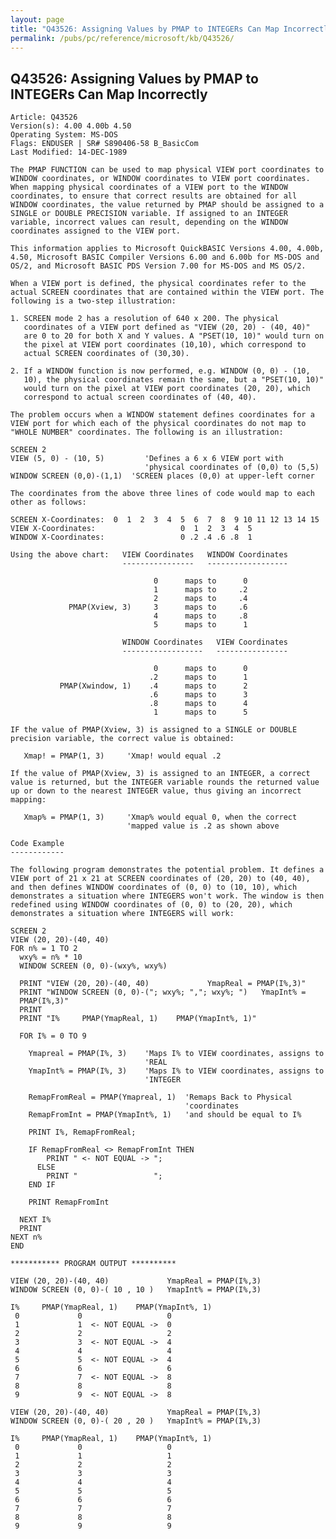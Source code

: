```yaml
---
layout: page
title: "Q43526: Assigning Values by PMAP to INTEGERs Can Map Incorrectly"
permalink: /pubs/pc/reference/microsoft/kb/Q43526/
---
```


## Q43526: Assigning Values by PMAP to INTEGERs Can Map Incorrectly

	Article: Q43526
	Version(s): 4.00 4.00b 4.50
	Operating System: MS-DOS
	Flags: ENDUSER | SR# S890406-58 B_BasicCom
	Last Modified: 14-DEC-1989
	
	The PMAP FUNCTION can be used to map physical VIEW port coordinates to
	WINDOW coordinates, or WINDOW coordinates to VIEW port coordinates.
	When mapping physical coordinates of a VIEW port to the WINDOW
	coordinates, to ensure that correct results are obtained for all
	WINDOW coordinates, the value returned by PMAP should be assigned to a
	SINGLE or DOUBLE PRECISION variable. If assigned to an INTEGER
	variable, incorrect values can result, depending on the WINDOW
	coordinates assigned to the VIEW port.
	
	This information applies to Microsoft QuickBASIC Versions 4.00, 4.00b,
	4.50, Microsoft BASIC Compiler Versions 6.00 and 6.00b for MS-DOS and
	OS/2, and Microsoft BASIC PDS Version 7.00 for MS-DOS and MS OS/2.
	
	When a VIEW port is defined, the physical coordinates refer to the
	actual SCREEN coordinates that are contained within the VIEW port. The
	following is a two-step illustration:
	
	1. SCREEN mode 2 has a resolution of 640 x 200. The physical
	   coordinates of a VIEW port defined as "VIEW (20, 20) - (40, 40)"
	   are 0 to 20 for both X and Y values. A "PSET(10, 10)" would turn on
	   the pixel at VIEW port coordinates (10,10), which correspond to
	   actual SCREEN coordinates of (30,30).
	
	2. If a WINDOW function is now performed, e.g. WINDOW (0, 0) - (10,
	   10), the physical coordinates remain the same, but a "PSET(10, 10)"
	   would turn on the pixel at VIEW port coordinates (20, 20), which
	   correspond to actual screen coordinates of (40, 40).
	
	The problem occurs when a WINDOW statement defines coordinates for a
	VIEW port for which each of the physical coordinates do not map to
	"WHOLE NUMBER" coordinates. The following is an illustration:
	
	SCREEN 2
	VIEW (5, 0) - (10, 5)         'Defines a 6 x 6 VIEW port with
	                              'physical coordinates of (0,0) to (5,5)
	WINDOW SCREEN (0,0)-(1,1)  'SCREEN places (0,0) at upper-left corner
	
	The coordinates from the above three lines of code would map to each
	other as follows:
	
	SCREEN X-Coordinates:  0  1  2  3  4  5  6  7  8  9 10 11 12 13 14 15
	VIEW X-Coordinates:                   0  1  2  3  4  5
	WINDOW X-Coordinates:                 0 .2 .4 .6 .8  1
	
	Using the above chart:   VIEW Coordinates   WINDOW Coordinates
	                         ----------------   ------------------
	
	                                0      maps to      0
	                                1      maps to     .2
	                                2      maps to     .4
	             PMAP(Xview, 3)     3      maps to     .6
	                                4      maps to     .8
	                                5      maps to      1
	
	                         WINDOW Coordinates   VIEW Coordinates
	                         ------------------   ----------------
	
	                                0      maps to      0
	                               .2      maps to      1
	           PMAP(Xwindow, 1)    .4      maps to      2
	                               .6      maps to      3
	                               .8      maps to      4
	                                1      maps to      5
	
	IF the value of PMAP(Xview, 3) is assigned to a SINGLE or DOUBLE
	precision variable, the correct value is obtained:
	
	   Xmap! = PMAP(1, 3)     'Xmap! would equal .2
	
	If the value of PMAP(Xview, 3) is assigned to an INTEGER, a correct
	value is returned, but the INTEGER variable rounds the returned value
	up or down to the nearest INTEGER value, thus giving an incorrect
	mapping:
	
	   Xmap% = PMAP(1, 3)     'Xmap% would equal 0, when the correct
	                          'mapped value is .2 as shown above
	
	Code Example
	------------
	
	The following program demonstrates the potential problem. It defines a
	VIEW port of 21 x 21 at SCREEN coordinates of (20, 20) to (40, 40),
	and then defines WINDOW coordinates of (0, 0) to (10, 10), which
	demonstrates a situation where INTEGERS won't work. The window is then
	redefined using WINDOW coordinates of (0, 0) to (20, 20), which
	demonstrates a situation where INTEGERS will work:
	
	SCREEN 2
	VIEW (20, 20)-(40, 40)
	FOR n% = 1 TO 2
	  wxy% = n% * 10
	  WINDOW SCREEN (0, 0)-(wxy%, wxy%)
	
	  PRINT "VIEW (20, 20)-(40, 40)             YmapReal = PMAP(I%,3)"
	  PRINT "WINDOW SCREEN (0, 0)-("; wxy%; ","; wxy%; ")   YmapInt% =
	  PMAP(I%,3)"
	  PRINT
	  PRINT "I%     PMAP(YmapReal, 1)    PMAP(YmapInt%, 1)"
	
	  FOR I% = 0 TO 9
	
	    Ymapreal = PMAP(I%, 3)    'Maps I% to VIEW coordinates, assigns to
	                              'REAL
	    YmapInt% = PMAP(I%, 3)    'Maps I% to VIEW coordinates, assigns to
	                              'INTEGER
	
	    RemapFromReal = PMAP(Ymapreal, 1)  'Remaps Back to Physical
	                                       'coordinates
	    RemapFromInt = PMAP(YmapInt%, 1)   'and should be equal to I%
	
	    PRINT I%, RemapFromReal;
	
	    IF RemapFromReal <> RemapFromInt THEN
	        PRINT " <- NOT EQUAL -> ";
	      ELSE
	        PRINT "                 ";
	    END IF
	
	    PRINT RemapFromInt
	
	  NEXT I%
	  PRINT
	NEXT n%
	END
	
	*********** PROGRAM OUTPUT **********
	
	VIEW (20, 20)-(40, 40)             YmapReal = PMAP(I%,3)
	WINDOW SCREEN (0, 0)-( 10 , 10 )   YmapInt% = PMAP(I%,3)
	
	I%     PMAP(YmapReal, 1)    PMAP(YmapInt%, 1)
	 0             0                   0
	 1             1  <- NOT EQUAL ->  0
	 2             2                   2
	 3             3  <- NOT EQUAL ->  4
	 4             4                   4
	 5             5  <- NOT EQUAL ->  4
	 6             6                   6
	 7             7  <- NOT EQUAL ->  8
	 8             8                   8
	 9             9  <- NOT EQUAL ->  8
	
	VIEW (20, 20)-(40, 40)             YmapReal = PMAP(I%,3)
	WINDOW SCREEN (0, 0)-( 20 , 20 )   YmapInt% = PMAP(I%,3)
	
	I%     PMAP(YmapReal, 1)    PMAP(YmapInt%, 1)
	 0             0                   0
	 1             1                   1
	 2             2                   2
	 3             3                   3
	 4             4                   4
	 5             5                   5
	 6             6                   6
	 7             7                   7
	 8             8                   8
	 9             9                   9
